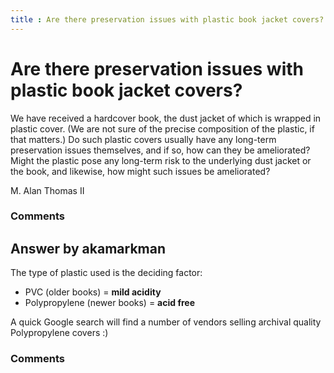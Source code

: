 ```yaml
---
title : Are there preservation issues with plastic book jacket covers?
---
```

Are there preservation issues with plastic book jacket covers?
=====================
We have received a hardcover book, the dust jacket of which is wrapped
in plastic cover. (We are not sure of the precise composition of the
plastic, if that matters.) Do such plastic covers usually have any
long-term preservation issues themselves, and if so, how can they be
ameliorated? Might the plastic pose any long-term risk to the underlying
dust jacket or the book, and likewise, how might such issues be
ameliorated?

M. Alan Thomas II

### Comments ###


Answer by akamarkman
----------------
The type of plastic used is the deciding factor:

-   PVC (older books) = **mild acidity**
-   Polypropylene (newer books) = **acid free**

A quick Google search will find a number of vendors selling archival
quality Polypropylene covers :)

### Comments ###

